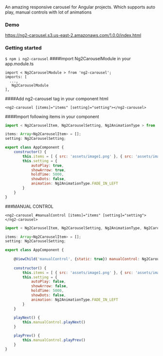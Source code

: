 An amazing responsive carousel for Angular projects. Which supports auto play, manual controls with lot of animations

### Demo
https://ng2-carousel.s3.us-east-2.amazonaws.com/1.0.0/index.html
### Getting started

`$ npm i ng2-carousel`
####Import Ng2CarouselModule in your app.module.ts

    import < Ng2CarouselModule > from 'ng2-carousel';
    imports: [
      ...,
       Ng2CarouselModule
    ],
####Add ng2-carousel tag in your component html
```
<ng2-carousel [items]="items" [setting]="setting"></ng2-carousel>
```
####Import following items in your component
```javascript
import < Ng2CarouselItem, Ng2CarouselSetting, Ng2AnimationType > from 'ng2-carousel';

items: Array<Ng2CarouselItem> = [];
setting: Ng2CarouselSetting;

export class AppComponent {
	constructor() {
		this.items = [ { src: 'assets/image1.png' }, { src: 'assets/image2.png' }, ... ]
		this.setting = {
    		autoPlay: true,
    		showArrow: true,
    		holdTime: 5000,
    		showDots: false,
    		animation: Ng2AnimationType.FADE_IN_LEFT
		}
	}
}
```
###MANUAL CONTROL
```
<ng2-carousel #manualControl [items]="items" [setting]="setting"></ng2-carousel> 
```
```javascript
import < Ng2CarouselItem, Ng2CarouselSetting, Ng2AnimationType, Ng2CarouselComponent  > from 'ng2-carousel';

items: Array<Ng2CarouselItem> = [];
setting: Ng2CarouselSetting;

export class AppComponent {
	
	@ViewChild('manualControl', {static: true}) manualControl: Ng2CarouselComponent;
	
	constructor() {
		this.items = [ { src: 'assets/image1.png' }, { src: 'assets/image2.png' }, ... ]
		this.setting = {
    		autoPlay: false,
    		showArrow: false,
    		holdTime: 5000,
    		showDots: false,
    		animation: Ng2AnimationType.FADE_IN_LEFT
		}
	}
	
	playNext() {
		this.manualControl.playNext()
	}

	playPrev() {
		this.manualControl.playPrev()
	}
}
```